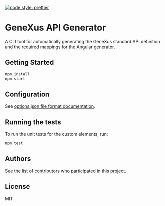 [![code style: prettier](https://img.shields.io/badge/code_style-prettier-ff69b4.svg?style=flat-square)](https://github.com/prettier/prettier)

# GeneXus API Generator

A CLI tool for automatically generating the GeneXus standard API definition and the required mappings for the Angular generator.

## Getting Started

```bash
npm install
npm start
```

## Configuration

See [options.json file format documentation](doc/options-file-format.md).

## Running the tests

To run the unit tests for the custom elements, run:

```bash
npm test
```

## Authors

See the list of [contributors](https://github.com/genexuslabs/standard-api-generator/contributors) who participated in this project.

## License

MIT
